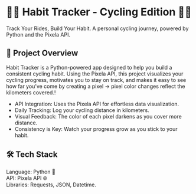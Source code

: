 # 🚴‍♀️ Habit Tracker - Cycling Edition 🚴‍♂️
Track Your Rides, Build Your Habit.
A personal cycling journey, powered by Python and the Pixela API.

## 🌟 Project Overview
Habit Tracker is a Python-powered app designed to help you build a consistent cycling habit. Using the Pixela API, this project visualizes your cycling progress, motivates you to stay on track, and makes it easy to see how far you’ve come by creating a pixel -> pixel color changes reflect the kilometers covered.!
* API Integration: Uses the Pixela API for effortless data visualization.<br>
* Daily Tracking: Log your cycling distance in kilometers.<br>
* Visual Feedback: The color of each pixel darkens as you cover more distance.<br>
* Consistency is Key: Watch your progress grow as you stick to your habit.<br>

## 🛠️ Tech Stack
Language: Python 🐍<br>
API: Pixela API 🌐<br>
Libraries: Requests, JSON, Datetime.<br>

